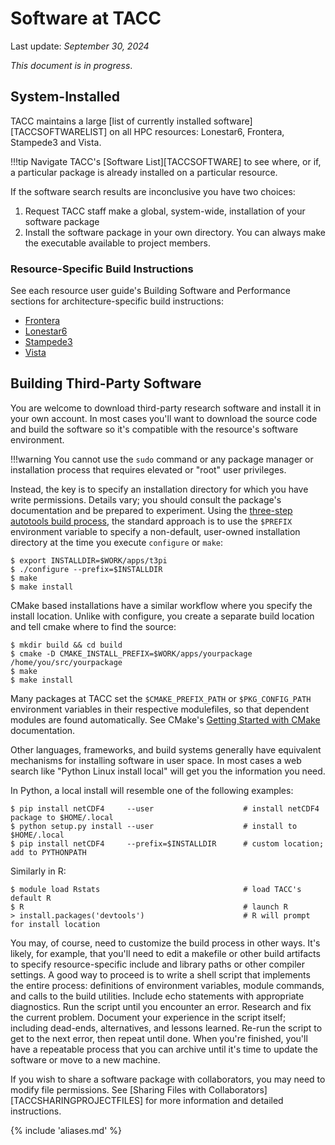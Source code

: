 # Software at TACC
Last update: *September 30, 2024*

*This document is in progress*.

## System-Installed 

TACC maintains a large [list of currently installed software][TACCSOFTWARELIST] on all HPC resources: Lonestar6, Frontera, Stampede3 and Vista.  

!!!tip
	Navigate TACC's [Software List][TACCSOFTWARE] to see where, or if, a particular package is already installed on a particular resource.

If the software search results are inconclusive you have two choices:

1. Request TACC staff make a global, system-wide, installation of your software package
1. Install the software package in your own directory.  You can always make the executable available to project members.


### Resource-Specific Build Instructions

See each resource user guide's Building Software and Performance sections for architecture-specific build instructions:

* [Frontera](/hpc/frontera#building)
* [Lonestar6](/hpc/lonestar6#building)
* [Stampede3](/hpc/stampede3#building)
* [Vista](/hpc/vista#building)


## Building Third-Party Software

You are welcome to download third-party research software and install it in your own account. In most cases you'll want to download the source code and build the software so it's compatible with the resource's software environment.

!!!warning
	You cannot use the `sudo` command or any package manager or installation process that requires elevated or "root" user privileges.

Instead, the key is to specify an installation directory for which you have write permissions. Details vary; you should consult the package's documentation and be prepared to experiment. Using the [three-step autotools build process](https://www.gnu.org/software/automake/manual/html_node/Autotools-Introduction.html), the standard approach is to use the `$PREFIX` environment variable to specify a non-default, user-owned installation directory at the time you execute `configure` or `make`:

```cmd-line
$ export INSTALLDIR=$WORK/apps/t3pi
$ ./configure --prefix=$INSTALLDIR
$ make
$ make install
```

CMake based installations have a similar workflow where you specify the install location. Unlike with configure, you create a separate build location and tell cmake where to find the source:

```cmd-line
$ mkdir build && cd build
$ cmake -D CMAKE_INSTALL_PREFIX=$WORK/apps/yourpackage /home/you/src/yourpackage
$ make
$ make install
```

Many packages at TACC set the `$CMAKE_PREFIX_PATH` or `$PKG_CONFIG_PATH` environment variables in their respective modulefiles, so that dependent modules are found automatically.  See CMake's [Getting Started with CMake](https://cmake.org/getting-started/) documentation.  

Other languages, frameworks, and build systems generally have equivalent mechanisms for installing software in user space. In most cases a web search like "Python Linux install local" will get you the information you need.

In Python, a local install will resemble one of the following examples:

```cmd-line
$ pip install netCDF4     --user                    # install netCDF4 package to $HOME/.local
$ python setup.py install --user                    # install to $HOME/.local
$ pip install netCDF4     --prefix=$INSTALLDIR      # custom location; add to PYTHONPATH
```

Similarly in R:

```cmd-line
$ module load Rstats                                # load TACC's default R
$ R                                                 # launch R
> install.packages('devtools')                      # R will prompt for install location
```

You may, of course, need to customize the build process in other ways. It's likely, for example, that you'll need to edit a makefile or other build artifacts to specify resource-specific include and library paths or other compiler settings. A good way to proceed is to write a shell script that implements the entire process: definitions of environment variables, module commands, and calls to the build utilities. Include echo statements with appropriate diagnostics. Run the script until you encounter an error. Research and fix the current problem. Document your experience in the script itself; including dead-ends, alternatives, and lessons learned. Re-run the script to get to the next error, then repeat until done. When you're finished, you'll have a repeatable process that you can archive until it's time to update the software or move to a new machine.

If you wish to share a software package with collaborators, you may need to modify file permissions. See [Sharing Files with Collaborators][TACCSHARINGPROJECTFILES] for more information and detailed instructions.


{% include 'aliases.md' %}

<!--
!!! tip 
	On occasion you'll see installation documentation mention the need for `sudo`, but in almost all cases that is because the assumption is that the installation is intended to be across the entire machine. Instead, for the packages and/or dependencies the process would be the same: import/transfer source materials, extract, and build. 

!!!tip
	All software package management at TACC is done with the [TACC's Lmod tool][TACCLMOD].

-->
